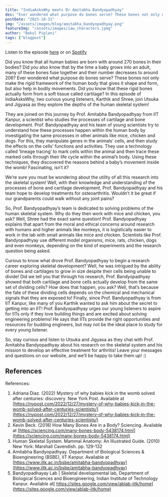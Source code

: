 ```yaml
---
title: "IndiaAsksWhy meets Dr Amitabha Bandyopadhyay"
des: "Ever wondered what purpose do bones serve? These bones not only make the rigid framework of the human body that gives it shape and form, but also help in bodily movements. Prof. Bandyopadhyay and his team of young scientists try to understand how bone and cartilage development processes happen within the human body by investigating the same processes in other animals like mice, chicken and dogs. Read the blog to learn more!"
postDate: "2023-10-31"
img: "/assets/images/blog/amitabha_bandyopadhyay.png"
featureImg: "/assets/images/iaw_characters.jpeg"
author: "Bakul Piplani"
tags: ["blogpost"]
---
```

Listen to the episode [here](https://www.indiaaskswhy.org/episode/2023-10-19-why-do-babies-kick-in-the-womb/) or on [Spotify](https://open.spotify.com/episode/02bE0ADQOeoa9BOWjUCWul?si=ON8N0uuYTCCTXeO3ljkImA)

Did you know that all human babies are born with around 270 bones in their bodies? Did you also know that by the time a baby grows into an adult, many of these bones fuse together and their number decreases to around 206? Ever wondered what purpose do bones serve? These bones not only make the rigid framework of the human body that gives it shape and form, but also help in bodily movements. Did you know that these rigid bones actually form from a soft tissue called cartilage? In this episode of IndiaAsksWhy, two curious young listeners, Karthik and Shree, join Utsuka and Jigyasa as they explore the depths of the human skeletal system!

They are joined on this journey by Prof. Amitabha Bandyopadhyay from IIT Kanpur, a scientist who studies the processes of cartilage and bone development. Prof. Bandyopadhyay and his team of young scientists try to understand how these processes happen within the human body by investigating the same processes in other animals like mice, chicken and dogs. For this, they manipulate genes in the animals’ cells, and then study the effects on the cells’ functions and activities. They use a technology called ‘lineage tracing’ to mark cells within the animal and then trace these marked cells through their life cycle within the animal’s body. Using these techniques, they discovered the reasons behind a baby’s movement inside the womb! Fascinating, isn’t it?

We’re sure you must be wondering about the utility of all this research into the skeletal system! Well, with their knowledge and understanding of the processes of bone and cartilage development, Prof. Bandyopadhyay and his team hope to develop treatments for osteoarthritis. Wouldn’t it be great if our grandparents could walk without any joint pains?

So, Prof. Bandyopadhyay’s team is dedicated to solving problems of the human skeletal system. Why do they then work with mice and chicken, you ask? Well, Shree had the exact same question! Prof. Bandyopadhyay explains that apart from the moral and ethical concerns around research with humans and higher animals like monkeys, it is logistically easier to work in the lab with small animals like mice and chicken. Scientists like Prof. Bandyopadhyay use different model organisms, mice, rats, chicken, dogs and even monkeys, depending on the kind of experiments and the research question being asked.

Curious to know what drove Prof. Bandyopadhyay to begin a research career exploring skeletal development? Well, he was intrigued by the ability of bones and cartilages to grow in size despite their cells being unable to divide! Did we tell you that through his research, Prof. Bandyopadhyay showed that both cartilage and bone cells actually develop from the same set of dividing cells? How does that happen, you ask? Well, that’s because the fate of these dividing cells depends on the chemical and mechanical signals that they are exposed to!
Finally, since Prof. Bandyopadhyay is from IIT Kanpur, like many of you Karthik wanted to ask him about the secret to getting into an IIT! Prof. Bandyopadhyay urges our young listeners to aspire for IITs only if they love building things and are excited about solving engineering problems! He says that IITs provide the right opportunities and resources for budding engineers, but may not be the ideal place to study for every young listener.

So, stay curious and listen to Utsuka and Jigyasa as they chat with Prof. Amitabha Bandyopadhyay about his research on the skeletal system and his mission to develop an effective treatment for arthritis! Leave your messages and questions on our website, and we’ll be happy to take them up! :)

## References

References:
1. Adriana Diaz. (2022) Mystery of why babies kick in the womb solved after centuries: discovery. New York Post. Available at
[https://nypost.com/2022/12/27/mystery-of-why-babies-kick-in-the-womb-solved-after-centuries-scientists/](https://nypost.com/2022/12/27/mystery-of-why-babies-kick-in-the-womb-solved-after-centuries-scientists/)
2. Kevin Beck. (2018) How Many Bones Are in a Body? Sciencing. Available at [https://sciencing.com/many-bones-body-5438174.html](https://sciencing.com/many-bones-body-5438174.html)
3. Human Skeletal System. Mammal Anatomy: An Illustrated Guide. (2010) New York: Marshall Cavendish. pp. 129-132
4. Amitabha Bandyopadhyay. Department of Biological Sciences & Bioengineering (BSBE), IIT Kanpur. Available at [https://www.iitk.ac.in/bsbe/amitabha-bandyopadhyay](https://www.iitk.ac.in/bsbe/amitabha-bandyopadhyay)
5. Bandyopadhayay Lab | Skeletal developmental lab, Department of Biological Sciences and Bioengineering, Indian Institute of Technology Kanpur. Available at[ https://sites.google.com/view/ablab-iitk/home](https://sites.google.com/view/ablab-iitk/home)
